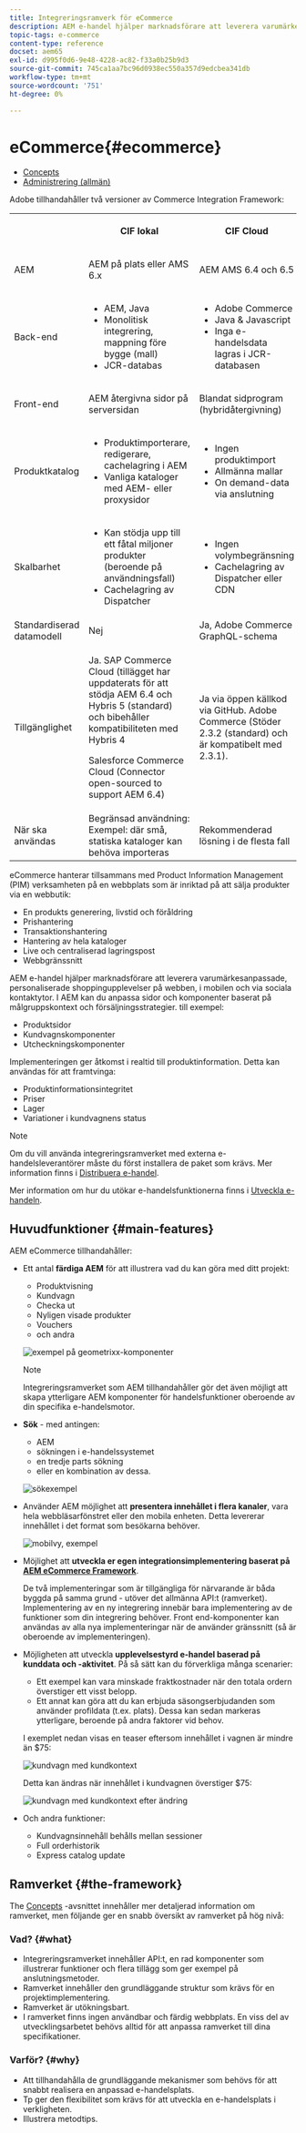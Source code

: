 ```yaml
---
title: Integreringsramverk för eCommerce
description: AEM e-handel hjälper marknadsförare att leverera varumärkesanpassade, personaliserade shoppingupplevelser på webben, i mobilen och via sociala kontaktytor.
topic-tags: e-commerce
content-type: reference
docset: aem65
exl-id: d995f0d6-9e48-4228-ac82-f33a0b25b9d3
source-git-commit: 745ca1aa7bc96d0938ec550a357d9edcbea341db
workflow-type: tm+mt
source-wordcount: '751'
ht-degree: 0%

---
```


# eCommerce{#ecommerce}

* [Concepts](/help/commerce/cif-classic/administering/concepts.md)
* [Administrering (allmän)](/help/commerce/cif-classic/administering/generic.md)

Adobe tillhandahåller två versioner av Commerce Integration Framework:

<table>
 <tbody>
  <tr>
   <th><p> </p> </th>
   <th><p>CIF lokal</p> </th>
   <th><p>CIF Cloud</p> </th>
  </tr>
  <tr>
   <td><p>AEM</p> </td>
   <td><p>AEM på plats eller AMS 6.x</p> </td>
   <td>AEM AMS 6.4 och 6.5</td>
  </tr>
  <tr>
   <td><p>Back-end</p> </td>
   <td>
    <ul>
     <li>AEM, Java</li>
     <li>Monolitisk integrering, mappning före bygge (mall)</li>
     <li>JCR-databas</li>
    </ul> </td>
   <td>
    <ul>
     <li>Adobe Commerce</li>
     <li>Java &amp; Javascript</li>
     <li>Inga e-handelsdata lagras i JCR-databasen</li>
    </ul> </td>
  </tr>
  <tr>
   <td><p>Front-end</p> </td>
   <td><p>AEM återgivna sidor på serversidan</p> </td>
   <td>Blandat sidprogram (hybridåtergivning)</td>
  </tr>
  <tr>
   <td><p>Produktkatalog</p> </td>
   <td>
    <ul>
     <li>Produktimporterare, redigerare, cachelagring i AEM</li>
     <li>Vanliga kataloger med AEM- eller proxysidor</li>
    </ul> </td>
   <td>
    <ul>
     <li>Ingen produktimport</li>
     <li>Allmänna mallar</li>
     <li>On demand-data via anslutning</li>
    </ul> </td>
  </tr>
  <tr>
   <td><p>Skalbarhet</p> </td>
   <td>
    <ul>
     <li>Kan stödja upp till ett fåtal miljoner produkter (beroende på användningsfall)</li>
     <li>Cachelagring av Dispatcher</li>
    </ul> </td>
   <td>
    <ul>
     <li>Ingen volymbegränsning</li>
     <li>Cachelagring av Dispatcher eller CDN</li>
    </ul> </td>
  </tr>
  <tr>
   <td>Standardiserad datamodell</td>
   <td>Nej</td>
   <td>Ja, Adobe Commerce GraphQL-schema</td>
  </tr>
  <tr>
   <td>Tillgänglighet</td>
   <td><p>Ja. SAP Commerce Cloud (tillägget har uppdaterats för att stödja AEM 6.4 och Hybris 5 (standard) och bibehåller kompatibiliteten med Hybris 4</p> <p>Salesforce Commerce Cloud (Connector open-sourced to support AEM 6.4)</p> </td>
   <td>Ja via öppen källkod via GitHub. Adobe Commerce (Stöder 2.3.2 (standard) och är kompatibelt med 2.3.1).</td>
  </tr>
  <tr>
   <td>När ska användas</td>
   <td>Begränsad användning: Exempel: där små, statiska kataloger kan behöva importeras</td>
   <td>Rekommenderad lösning i de flesta fall</td>
  </tr>
 </tbody>
</table>

eCommerce hanterar tillsammans med Product Information Management (PIM) verksamheten på en webbplats som är inriktad på att sälja produkter via en webbutik:

* En produkts generering, livstid och föråldring
* Prishantering
* Transaktionshantering
* Hantering av hela kataloger
* Live och centraliserad lagringspost
* Webbgränssnitt

AEM e-handel hjälper marknadsförare att leverera varumärkesanpassade, personaliserade shoppingupplevelser på webben, i mobilen och via sociala kontaktytor. I AEM kan du anpassa sidor och komponenter baserat på målgruppskontext och försäljningsstrategier. till exempel:

* Produktsidor
* Kundvagnskomponenter
* Utcheckningskomponenter

Implementeringen ger åtkomst i realtid till produktinformation. Detta kan användas för att framtvinga:

* Produktinformationsintegritet
* Priser
* Lager
* Variationer i kundvagnens status

>[!NOTE]
>
>Om du vill använda integreringsramverket med externa e-handelsleverantörer måste du först installera de paket som krävs. Mer information finns i [Distribuera e-handel](/help/commerce/cif-classic/deploying/ecommerce.md).
>
>Mer information om hur du utökar e-handelsfunktionerna finns i [Utveckla e-handeln](/help/commerce/cif-classic/developing/ecommerce.md).

## Huvudfunktioner {#main-features}

AEM eCommerce tillhandahåller:

* Ett antal **färdiga AEM** för att illustrera vad du kan göra med ditt projekt:

   * Produktvisning
   * Kundvagn
   * Checka ut
   * Nyligen visade produkter
   * Vouchers
   * och andra

  ![exempel på geometrixx-komponenter](/help/sites-administering/assets/chlimage_1-130.png)

  >[!NOTE]
  >
  >Integreringsramverket som AEM tillhandahåller gör det även möjligt att skapa ytterligare AEM komponenter för handelsfunktioner oberoende av din specifika e-handelsmotor.

* **Sök** - med antingen:

   * AEM
   * sökningen i e-handelssystemet
   * en tredje parts sökning
   * eller en kombination av dessa.

  ![sökexempel](/help/sites-administering/assets/chlimage_1-131.png)

* Använder AEM möjlighet att **presentera innehållet i flera kanaler**, vara hela webbläsarfönstret eller den mobila enheten. Detta levererar innehållet i det format som besökarna behöver.

  ![mobilvy, exempel](/help/sites-administering/assets/chlimage_1-132.png)

* Möjlighet att **utveckla er egen integrationsimplementering baserat på [AEM eCommerce Framework](#the-framework)**.

  De två implementeringar som är tillgängliga för närvarande är båda byggda på samma grund - utöver det allmänna API:t (ramverket). Implementering av en ny integrering innebär bara implementering av de funktioner som din integrering behöver. Front end-komponenter kan användas av alla nya implementeringar när de använder gränssnitt (så är oberoende av implementeringen).

* Möjligheten att utveckla **upplevelsestyrd e-handel baserad på kunddata och -aktivitet**. På så sätt kan du förverkliga många scenarier:

   * Ett exempel kan vara minskade fraktkostnader när den totala ordern överstiger ett visst belopp.
   * Ett annat kan göra att du kan erbjuda säsongserbjudanden som använder profildata (t.ex. plats). Dessa kan sedan markeras ytterligare, beroende på andra faktorer vid behov.

  I exemplet nedan visas en teaser eftersom innehållet i vagnen är mindre än $75:

  ![kundvagn med kundkontext](/help/sites-administering/assets/chlimage_1-133.png)

  Detta kan ändras när innehållet i kundvagnen överstiger $75:

  ![kundvagn med kundkontext efter ändring](/help/sites-administering/assets/chlimage_1-134.png)

* Och andra funktioner:

   * Kundvagnsinnehåll behålls mellan sessioner
   * Full orderhistorik
   * Express catalog update

## Ramverket {#the-framework}

The [Concepts](/help/commerce/cif-classic/administering/concepts.md) -avsnittet innehåller mer detaljerad information om ramverket, men följande ger en snabb översikt av ramverket på hög nivå:

### Vad? {#what}

* Integreringsramverket innehåller API:t, en rad komponenter som illustrerar funktioner och flera tillägg som ger exempel på anslutningsmetoder.
* Ramverket innehåller den grundläggande struktur som krävs för en projektimplementering.
* Ramverket är utökningsbart.
* I ramverket finns ingen användbar och färdig webbplats. En viss del av utvecklingsarbetet behövs alltid för att anpassa ramverket till dina specifikationer.

### Varför? {#why}

* Att tillhandahålla de grundläggande mekanismer som behövs för att snabbt realisera en anpassad e-handelsplats.
* Tp ger den flexibilitet som krävs för att utveckla en e-handelsplats i verkligheten.
* Illustrera metodtips.
